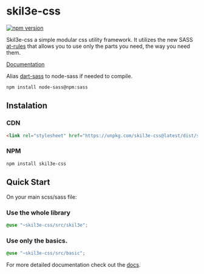 # skil3e-css  


[![npm version](https://badge.fury.io/js/skil3e-css.svg)](https://badge.fury.io/js/skil3e-css)

Skil3e-css a simple modular css utility framework. It utilizes the new SASS [at-rules](https://sass-lang.com/documentation/at-rules]) that allows you to use only the parts you need, the way you need them.

[Documentation](https://skil3e.github.io/skil3e-css/)

Alias [dart-sass](https://sass-lang.com/dart-sass) to node-sass if needed to compile.
```
npm install node-sass@npm:sass
```
## Instalation
### CDN
```html
<link rel="stylesheet" href="https://unpkg.com/skil3e-css@latest/dist/skil3e.min.css" crossorigin="anonymous">
```
### NPM
```
npm install skil3e-css
```
## Quick Start
On your main scss/sass file:
### Use the whole library
```SCSS
@use "~skil3e-css/src/skil3e";
```
### Use only the basics.
```SCSS
@use "~skil3e-css/src/basic";
```
For more detailed documentation check out the [docs](https://skil3e.github.io/skil3e-css/).
